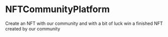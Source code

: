 # NFTCommunityPlatform
Create an NFT with our community and with a bit of luck win a finished NFT created by our community
